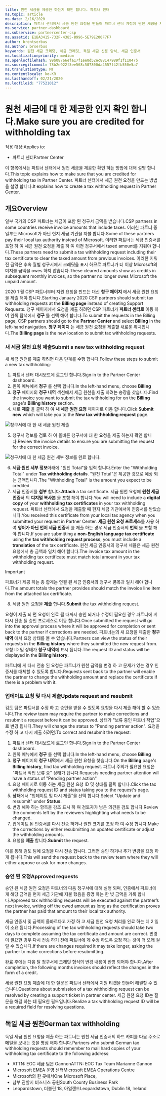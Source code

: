 ```yaml
---
title: 원천 세금을 제공한 하는지 확인 합니다. 파트너 센터
ms.topic: article
ms.date: 2/16/2020
description: 파트너 센터에서 세금 원천 요청을 만들어 파트너 센터 계정이 원천 세금을 제공한 하는지 확인 합니다.
ms.service: partner-dashboard
ms.subservice: partnercenter-csp
ms.assetid: E1BA3415-732F-4385-8996-5E79E200F7F7
author: brentserbus
ms.author: brserbus
keywords: 원천 세금 크레딧, 세금 크레딧, 독일 세금 신용 양식, 세금 인증서
ms.localizationpriority: medium
ms.openlocfilehash: 99b08766efa17f1ee0d52ec88147989f1f11047b
ms.sourcegitcommit: 78b2e922f3ee568c507800da4557f42fb550e5a7
ms.translationtype: MT
ms.contentlocale: ko-KR
ms.lasthandoff: 02/21/2020
ms.locfileid: "77521012"
---
```

# <a name="make-sure-you-are-credited-for-withholding-tax"></a><span data-ttu-id="ad961-104">원천 세금에 대 한 제공한 인지 확인 합니다.</span><span class="sxs-lookup"><span data-stu-id="ad961-104">Make sure you are credited for withholding tax</span></span>

<span data-ttu-id="ad961-105">적용 대상:</span><span class="sxs-lookup"><span data-stu-id="ad961-105">Applies to:</span></span>

- <span data-ttu-id="ad961-106">파트너 센터</span><span class="sxs-lookup"><span data-stu-id="ad961-106">Partner Center</span></span>

<span data-ttu-id="ad961-107">이 항목에서는 파트너 센터에서 원천 세금을 제공한 확인 하는 방법에 대해 설명 합니다.</span><span class="sxs-lookup"><span data-stu-id="ad961-107">This topic explains how to make sure that you are credited for withholding tax in Partner Center.</span></span> <span data-ttu-id="ad961-108">파트너 센터에서 세금 원천 요청을 만드는 방법을 설명 합니다.</span><span class="sxs-lookup"><span data-stu-id="ad961-108">It explains how to create a tax withholding request in Partner Center.</span></span>

## <a name="overview"></a><span data-ttu-id="ad961-109">개요</span><span class="sxs-lookup"><span data-stu-id="ad961-109">Overview</span></span>

<span data-ttu-id="ad961-110">일부 국가의 CSP 파트너는 세금이 포함 된 청구서 금액을 받습니다.</span><span class="sxs-lookup"><span data-stu-id="ad961-110">CSP partners in some countries receive invoice amounts that include taxes.</span></span> <span data-ttu-id="ad961-111">이러한 파트너 중 일부는 Microsoft가 아닌 현지 세금 기관을 지불 합니다.</span><span class="sxs-lookup"><span data-stu-id="ad961-111">Some of these partners pay their local tax authority instead of Microsoft.</span></span> <span data-ttu-id="ad961-112">이러한 파트너는 세금 인증서를 포함 하 여 세금 원천 요청을 제출 하 여 이전 청구서에서 taxed amount를 지워야 합니다.</span><span class="sxs-lookup"><span data-stu-id="ad961-112">These partners need to submit a tax withholding request including their tax certificate to clear the taxed amount from previous invoices.</span></span> <span data-ttu-id="ad961-113">이러한 지워진 금액은 후속 월별 청구서에서 크레딧을 표시 하므로 파트너가 더 이상 Microsoft의 미지불 금액을 owes 하지 않습니다.</span><span class="sxs-lookup"><span data-stu-id="ad961-113">These cleared amounts show as credits in subsequent monthly invoices, so the partner no longer owes Microsoft the unpaid amount.</span></span>

<span data-ttu-id="ad961-114">2020 1 월 CSP 파트너부터 지원 요청을 만드는 대신 **청구 페이지** 에서 세금 원천 요청을 제출 해야 합니다.</span><span class="sxs-lookup"><span data-stu-id="ad961-114">Starting January 2020 CSP partners should submit tax withholding requests at the **Billing page** instead of creating Support Requests.</span></span> <span data-ttu-id="ad961-115">청구 페이지에서 요청을 제출 하려면 CSP 파트너가 **파트너 센터로** 이동 하 여 왼쪽 탐색에서 **청구** 를 선택 해야 합니다.</span><span class="sxs-lookup"><span data-stu-id="ad961-115">To submit the requests in the Billing page, CSP partners should go to the **Partner Center** and select **Billing** in the left-hand navigation.</span></span> <span data-ttu-id="ad961-116">**청구 페이지** 는 세금 원천 요청을 제출할 새로운 위치입니다.</span><span class="sxs-lookup"><span data-stu-id="ad961-116">The **Billing page** is the new location to submit tax withholding requests.</span></span> 

### <a name="submit-a-new-tax-withholding-request"></a><span data-ttu-id="ad961-117">새 세금 원천 요청 제출</span><span class="sxs-lookup"><span data-stu-id="ad961-117">Submit a new tax withholding request</span></span>

<span data-ttu-id="ad961-118">새 세금 원천를 제출 하려면 다음 단계를 수행 합니다.</span><span class="sxs-lookup"><span data-stu-id="ad961-118">Follow these steps to submit a new tax withholding:</span></span>

1. <span data-ttu-id="ad961-119">파트너 센터 대시보드에 로그인 합니다.</span><span class="sxs-lookup"><span data-stu-id="ad961-119">Sign in to the Partner Center dashboard.</span></span>
2. <span data-ttu-id="ad961-120">왼쪽 메뉴에서 **청구** 를 선택 합니다.</span><span class="sxs-lookup"><span data-stu-id="ad961-120">In the left-hand menu, choose **Billing**</span></span>
3. <span data-ttu-id="ad961-121">**청구** 페이지의 **청구 내역** 섹션에서 세금 원천을 제출 하려는 송장을 찾습니다.</span><span class="sxs-lookup"><span data-stu-id="ad961-121">Find the invoice you want to submit the tax withholding for on the **Billing** page's **Billing history** section.</span></span>
4. <span data-ttu-id="ad961-122">새로 **제출** 을 클릭 하 여 **새 세금 원천 요청** 페이지로 이동 합니다.</span><span class="sxs-lookup"><span data-stu-id="ad961-122">Click **Submit new** which will take you to the **New tax withholding request** page.</span></span>

![청구서에 대 한 새 세금 원천 제출](images/wht1.png)

5. <span data-ttu-id="ad961-124">청구서 정보를 검토 하 여 올바른 청구서에 대 한 요청을 제출 하는지 확인 합니다.</span><span class="sxs-lookup"><span data-stu-id="ad961-124">Review the invoice details to ensure you are submitting the request for the correct invoice.</span></span>

![청구서에 대 한 세금 원천 세부 정보를 완료 합니다.](images/wht2.png)

6. <span data-ttu-id="ad961-126">**세금 원천 세부 정보**아래에 "원천 Total"을 입력 합니다.</span><span class="sxs-lookup"><span data-stu-id="ad961-126">Enter the "Withholding Total" under **Tax withholding details**.</span></span> <span data-ttu-id="ad961-127">"원천 Total"은 제공한 것으로 예상 되는 금액입니다.</span><span class="sxs-lookup"><span data-stu-id="ad961-127">The "Withholding Total" is the amount you expect to be credited.</span></span>
7. <span data-ttu-id="ad961-128">세금 인증서를 **첨부** 합니다.</span><span class="sxs-lookup"><span data-stu-id="ad961-128">**Attach** a tax certificate.</span></span> <span data-ttu-id="ad961-129">세금 원천 요청에 **원천 세금 인증서** 의 **디지털 복사본** 을 포함 해야 합니다.</span><span class="sxs-lookup"><span data-stu-id="ad961-129">You will need to include a **digital copy** of your **withholding tax certificates** in your tax withholding request.</span></span> <span data-ttu-id="ad961-130">파트너 센터에서 요청을 제출할 때 현지 세금 기관에서이 인증서를 받았습니다.</span><span class="sxs-lookup"><span data-stu-id="ad961-130">You received this certificate from your local tax agency when you submitted your request in Partner Center.</span></span> <span data-ttu-id="ad961-131">**세금 원천 요청 프로세스**를 사용 하 여 **영어가 아닌 언어 세금 인증서** 를 제출 하는 경우 세금 인증서의 **번역** 을 포함 해야 합니다.</span><span class="sxs-lookup"><span data-stu-id="ad961-131">If you are submitting a **non-English language tax certificate** using the **tax withholding request process**, you must include a **translation** of the tax certificate.</span></span> <span data-ttu-id="ad961-132">원천 세금 인증서의 청구서 세율은 세금 원천 요청에서 총 금액과 일치 해야 합니다.</span><span class="sxs-lookup"><span data-stu-id="ad961-132">The invoice tax amount in the withholding tax certificate must match total amount in your tax withholding request.</span></span> 

> [!IMPORTANT]
> <span data-ttu-id="ad961-133">파트너가 제공 하는 총 합계는 연결 된 세금 인증서의 청구서 품목과 일치 해야 합니다.</span><span class="sxs-lookup"><span data-stu-id="ad961-133">The amount totals the partner provides should match the invoice line item from the attached tax certificate.</span></span>

8. <span data-ttu-id="ad961-134">세금 원천 요청을 **제출** 합니다.</span><span class="sxs-lookup"><span data-stu-id="ad961-134">**Submit** the tax withholding request.</span></span>

<span data-ttu-id="ad961-135">요청이 제출 되 면 요청이 완료 될 때까지 승인 되거나 수정이 필요한 경우 파트너에 게 다시 전송 될 승인 프로세스로 이동 합니다.</span><span class="sxs-lookup"><span data-stu-id="ad961-135">Once submitted the request will go into the approval process where it will be approved for completion or sent back to the partner if corrections are needed.</span></span> <span data-ttu-id="ad961-136">파트너는의 새 요청을 제출한 **청구 내역** 에서 요청 상태를 볼 수 있습니다.</span><span class="sxs-lookup"><span data-stu-id="ad961-136">Partners can view the status of their requests in the **Billing history** where they submitted the new request from.</span></span> <span data-ttu-id="ad961-137">요청 ID 및 상태가 **청구 내역**에 표시 됩니다.</span><span class="sxs-lookup"><span data-stu-id="ad961-137">The request ID and status will be displayed in the **Billing history**.</span></span>

<span data-ttu-id="ad961-138">파트너에 게 다시 전송 된 요청은 파트너가 원천 금액을 변경 하 고 문제가 있는 경우 인증서를 대체할 수 있도록 합니다.</span><span class="sxs-lookup"><span data-stu-id="ad961-138">Requests sent back to the partner will enable the partner to change the withholding amount and replace the certificate if there is a problem with it.</span></span> 

### <a name="update-request-and-resubmit"></a><span data-ttu-id="ad961-139">업데이트 요청 및 다시 제출</span><span class="sxs-lookup"><span data-stu-id="ad961-139">Update request and resubmit</span></span>

<span data-ttu-id="ad961-140">검토 팀은 파트너를 수정 하 고 승인을 받을 수 있도록 요청을 다시 제출 해야 할 수 있습니다.</span><span class="sxs-lookup"><span data-stu-id="ad961-140">The review team may require the partner to make corrections and resubmit a request before it can be approved.</span></span> <span data-ttu-id="ad961-141">상태가 "보류 중인 파트너 작업"으로 변경 됩니다.</span><span class="sxs-lookup"><span data-stu-id="ad961-141">They will change the status to "Pending partner action".</span></span> <span data-ttu-id="ad961-142">요청을 수정 하 고 다시 제출 하려면:</span><span class="sxs-lookup"><span data-stu-id="ad961-142">To correct and resubmit the request:</span></span>
 
1. <span data-ttu-id="ad961-143">파트너 센터 대시보드에 로그인 합니다.</span><span class="sxs-lookup"><span data-stu-id="ad961-143">Sign in to the Partner Center dashboard.</span></span>
2. <span data-ttu-id="ad961-144">왼쪽 메뉴에서 **청구** 를 선택 합니다.</span><span class="sxs-lookup"><span data-stu-id="ad961-144">In the left-hand menu, choose **Billing**</span></span>
3. <span data-ttu-id="ad961-145">**청구** 페이지의 **청구 내역**에서 세금 원천 요청을 찾습니다.</span><span class="sxs-lookup"><span data-stu-id="ad961-145">On the **Billing** page's **Billing history**, find tax withholding request.</span></span> <span data-ttu-id="ad961-146">파트너 주의가 필요한 요청은 "파트너 작업 보류 중" 상태가 됩니다.</span><span class="sxs-lookup"><span data-stu-id="ad961-146">Requests needing partner attention will have a status of "Pending partner action"</span></span>
4. <span data-ttu-id="ad961-147">요청 페이지로 이동 하는 세금 원천 요청 ID 및 상태를 클릭 합니다.</span><span class="sxs-lookup"><span data-stu-id="ad961-147">Click the tax withholding request ID and status taking you to the request's page.</span></span>
5. <span data-ttu-id="ad961-148">**상태**에서 "업데이트 및 다시 제출"을 선택 합니다.</span><span class="sxs-lookup"><span data-stu-id="ad961-148">Select "Update and resubmit" under **Status**.</span></span>
6. <span data-ttu-id="ad961-149">변경 해야 하는 항목을 강조 표시 하 여 검토자가 남은 의견을 검토 합니다.</span><span class="sxs-lookup"><span data-stu-id="ad961-149">Review the comments left by the reviewers highlighting what needs to be changed.</span></span>
7. <span data-ttu-id="ad961-150">업데이트 된 인증서를 다시 전송 하거나 원천 크기를 조정 하 여 수정 합니다.</span><span class="sxs-lookup"><span data-stu-id="ad961-150">Make the corrections by either resubmitting an updated certificate or adjust the withholding amounts.</span></span>
8. <span data-ttu-id="ad961-151">요청을 **제출** 합니다.</span><span class="sxs-lookup"><span data-stu-id="ad961-151">**Submit** the request.</span></span> 

<span data-ttu-id="ad961-152">이를 통해 검토 팀에 요청을 다시 전송 합니다. 그러면 승인 하거나 추가 변경을 요청 하 게 됩니다.</span><span class="sxs-lookup"><span data-stu-id="ad961-152">This will send the request back to the review team where they will either approve or ask for more changes.</span></span>
 
### <a name="approved-requests"></a><span data-ttu-id="ad961-153">승인 된 요청</span><span class="sxs-lookup"><span data-stu-id="ad961-153">Approved requests</span></span>

<span data-ttu-id="ad961-154">승인 된 세금 원천 요청은 파트너의 다음 청구서에 대해 실행 되며, 인증에서 파트너에 게 해당 금액을 현지 세금 기관에 지불 했음을 증명 하는 한 빚 금액을 기록 합니다.</span><span class="sxs-lookup"><span data-stu-id="ad961-154">Approved tax withholding requests will be executed against the partner’s next invoice, writing off the owed amount as long as the certification proves the partner has paid that amount to their local tax authority.</span></span>

<span data-ttu-id="ad961-155">세금 인증서 및 금액이 올바르다고 가정 하 고 세금 원천 요청 처리를 완료 하는 데 2 일이 소요 됩니다.</span><span class="sxs-lookup"><span data-stu-id="ad961-155">Processing of the tax withholding requests should take two days to complete assuming the tax certificate and amount are correct.</span></span> <span data-ttu-id="ad961-156">변경이 필요한 경우 다시 전송 하기 전에 파트너에 게 수정 하도록 요청 하는 것이 더 오래 걸릴 수 있습니다.</span><span class="sxs-lookup"><span data-stu-id="ad961-156">If there are changes required it may take longer, asking the partner to make corrections before resubmitting.</span></span>

<span data-ttu-id="ad961-157">완료 후에는 다음 달 청구서에 크레딧 형식의 변경 내용이 반영 되어야 합니다.</span><span class="sxs-lookup"><span data-stu-id="ad961-157">After completion, the following months invoices should reflect the changes in the form of a credit.</span></span>
 
<span data-ttu-id="ad961-158">세금 원천 요청 제출에 대 한 질문은 파트너 센터에서 지원 티켓을 만들어 해결할 수 있습니다.</span><span class="sxs-lookup"><span data-stu-id="ad961-158">Questions about submission of a tax withholding request can be resolved by creating a support ticket in partner center.</span></span> <span data-ttu-id="ad961-159">세금 원천 요청 ID는 질문을 해결 하는 데 필요한 필드입니다.</span><span class="sxs-lookup"><span data-stu-id="ad961-159">Realize a tax withholding request ID will be a required field for resolving questions.</span></span>

## <a name="german-tax-withholding"></a><span data-ttu-id="ad961-160">독일 세금 원천</span><span class="sxs-lookup"><span data-stu-id="ad961-160">German tax withholding</span></span>

<span data-ttu-id="ad961-161">독일 세금 원천 요청을 제출 하는 파트너는 원천 세금 인증서의 하드 카피를 다음 주소로 메일을 보내는 것을 명심 해야 합니다.</span><span class="sxs-lookup"><span data-stu-id="ad961-161">Partners who submit German tax withholding requests should remember to mail hard copies of your withholding tax certificate to the following address:</span></span> 

- <span data-ttu-id="ad961-162">ATTN: EOC 세금 팀은 Gannon</span><span class="sxs-lookup"><span data-stu-id="ad961-162">ATTN: EOC Tax Team Marianne Gannon</span></span>
- <span data-ttu-id="ad961-163">Microsoft EMEA 운영 센터</span><span class="sxs-lookup"><span data-stu-id="ad961-163">Microsoft EMEA Operations Centre</span></span>
- <span data-ttu-id="ad961-164">Microsoft의 한 곳에서</span><span class="sxs-lookup"><span data-stu-id="ad961-164">One Microsoft Place,</span></span>
- <span data-ttu-id="ad961-165">남부 관할지 비즈니스 공원</span><span class="sxs-lookup"><span data-stu-id="ad961-165">South County Business Park</span></span>
- <span data-ttu-id="ad961-166">Leopardstown, 더블린 18, 아일랜드</span><span class="sxs-lookup"><span data-stu-id="ad961-166">Leopardstown, Dublin 18, Ireland</span></span>

